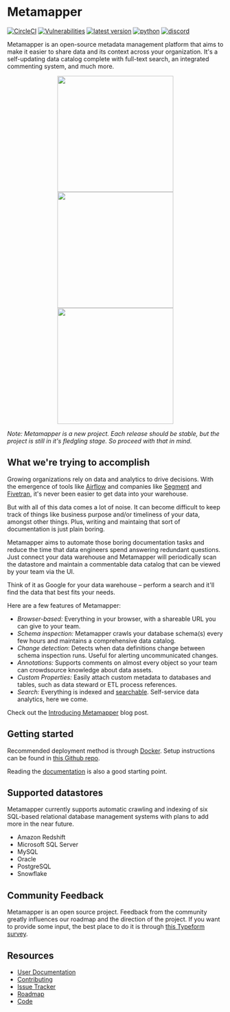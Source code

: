 # Metamapper

[![CircleCI](https://circleci.com/gh/getmetamapper/metamapper.svg?style=shield)](https://circleci.com/gh/getmetamapper/metamapper) [![Vulnerabilities](https://snyk.io/test/github/getmetamapper/metamapper/badge.svg)](https://snyk.io/test/github/getmetamapper/metamapper) [![latest version](https://img.shields.io/docker/v/getmetamapper/metamapper?sort=semver)](https://hub.docker.com/r/getmetamapper/metamapper) [![python](https://img.shields.io/badge/python-3.6%20%7C%203.7-blue)](https://www.python.org/downloads/release/python) [![discord](https://img.shields.io/discord/713821768237973535)](http://discuss.metamapper.io)

Metamapper is an open-source metadata management platform that aims to make it easier to share data and its context across your organization. It's a self-updating data catalog complete with full-text search, an integrated commenting system, and much more.

<p align="center">
  <img src="https://github.com/metamapper-io/metamapper/raw/master/.github/screenshots/preview-1.png" width="270">
  <img src="https://github.com/metamapper-io/metamapper/raw/master/.github/screenshots/preview-2.png" width="270">
  <img src="https://github.com/metamapper-io/metamapper/raw/master/.github/screenshots/preview-3.png" width="270">
</p>

*Note: Metamapper is a new project. Each release should be stable, but the project is still in it's fledgling stage. So proceed with that in mind.*

## What we're trying to accomplish

Growing organizations rely on data and analytics to drive decisions. With the emergence of tools like [Airflow](https://github.com/apache/airflow) and companies like [Segment](https://segment.com/) and [Fivetran](https://get.fivetran.com/demo), it's never been easier to get data into your warehouse.

But with all of this data comes a lot of noise. It can become difficult to keep track of things like business purpose and/or timeliness of your data, amongst other things. Plus, writing and maintaing that sort of documentation is just plain boring.

Metamapper aims to automate those boring documentation tasks and reduce the time that data engineers spend answering redundant questions. Just connect your data warehouse and Metamapper will periodically scan the datastore and maintain a commentable data catalog that can be viewed by your team via the UI.

Think of it as Google for your data warehouse – perform a search and it'll find the data that best fits your needs.

Here are a few features of Metamapper:

- *Browser-based:* Everything in your browser, with a shareable URL you can give to your team.
- *Schema inspection:* Metamapper crawls your database schema(s) every few hours and maintains a comprehensive data catalog.
- *Change detection*: Detects when data definitions change between schema inspection runs. Useful for alerting uncommunicated changes.
- *Annotations:* Supports comments on almost every object so your team can crowdsource knowledge about data assets.
- *Custom Properties:* Easily attach custom metadata to databases and tables, such as data steward or ETL process references.
- *Search:* Everything is indexed and [searchable](https://www.postgresql.org/docs/9.5/textsearch.html). Self-service data analytics, here we come.

Check out the [Introducing Metamapper](https://www.metamapper.io/blog/2020/07/12/introducting-metamapper) blog post.

## Getting started

Recommended deployment method is through [Docker](https://www.docker.com/). Setup instructions can be found in [this Github repo](https://github.com/getmetamapper/metamapper-setup).

Reading the [documentation](https://www.metamapper.io/) is also a good starting point.

## Supported datastores

Metamapper currently supports automatic crawling and indexing of six SQL-based relational database management systems with plans to add more in the near future.

- Amazon Redshift
- Microsoft SQL Server
- MySQL
- Oracle
- PostgreSQL
- Snowflake

## Community Feedback

Metamapper is an open source project. Feedback from the community greatly influences our roadmap and the direction of the project. If you want to provide some input, the best place to do it is through [this Typeform survey](https://metamapper.typeform.com/to/rQT0lccB).

## Resources

- [User Documentation](https://www.metamapper.io)
- [Contributing](CONTRIBUTING.md)
- [Issue Tracker](https://github.com/getmetamapper/metamapper/issues)
- [Roadmap](https://trello.com/b/QT28sJAz/metamapper-io)
- [Code](https://github.com/getmetamapper/metamapper)
